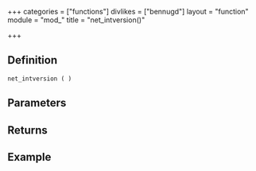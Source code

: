 +++
categories = ["functions"]
divlikes = ["bennugd"]
layout = "function"
module = "mod_"
title = "net_intversion()"

+++

## Definition

    net_intversion ( )

## Parameters

## Returns

## Example
